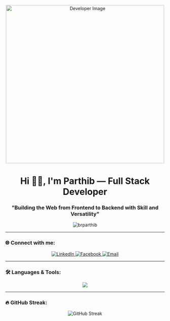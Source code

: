<p align="center">
  <img src="[https://i.ibb.co/h7zL3R3/coder2.jpg](https://res.cloudinary.com/dikpfvdae/image/upload/v1756835146/GitHub_Cover_jztgpz.png)" alt="Developer Image" width="500" />
</p>

<h1 align="center">Hi 🙋‍♂️, I'm Parthib — Full Stack Developer</h1>
<h3 align="center">"Building the Web from Frontend to Backend with Skill and Versatility"</h3>

<p align="center">
  <img src="https://komarev.com/ghpvc/?username=brparthib&label=Profile%20views&color=0e75b6&style=flat" alt="brparthib" />
</p>

---

### 🌐 Connect with me:

<p align="center">
  <a href="https://linkedin.com/in/brparthib" target="_blank">
    <img src="https://skillicons.dev/icons?i=linkedin" alt="LinkedIn" />
  </a>
  <a href="https://fb.com/brparthib" target="_blank">
    <img src="https://skillicons.dev/icons?i=facebook" alt="Facebook" />
  </a>
  <a href="mailto:brparthib@gmail.com" target="_blank">
    <img src="https://skillicons.dev/icons?i=gmail" alt="Email" />
  </a>
</p>

---

### 🛠️ Languages & Tools:

<p align="center">
  <img src="https://skillicons.dev/icons?i=html,css,js,ts,react,nextjs,nodejs,express,mongodb,mysql,python,redux,django,tailwind,figma,git,docker,aws,c,cpp,firebase" />
</p>

---

### 🔥 GitHub Streak:

<p align="center">
  <img src="https://github-readme-streak-stats.herokuapp.com/?user=brparthib&theme=default" alt="GitHub Streak" />
</p>
